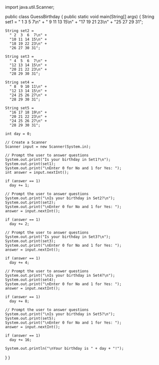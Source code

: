 import java.util.Scanner;

public class GuessBirthday {
  public static void main(String[] args) {
    String set1 =
      " 1  3  5  7\n" +
      " 9 11 13 15\n" +
      "17 19 21 23\n" +
      "25 27 29 31";

    String set2 =
      " 2  3  6  7\n" +
      "10 11 14 15\n" +
      "18 19 22 23\n" +
      "26 27 30 31";

    String set3 =
      " 4  5  6  7\n" +
      "12 13 14 15\n" +
      "20 21 22 23\n" +
      "28 29 30 31";

    String set4 =
      " 8  9 10 11\n" +
      "12 13 14 15\n" +
      "24 25 26 27\n" +
      "28 29 30 31";

    String set5 =
      "16 17 18 19\n" +
      "20 21 22 23\n" +
      "24 25 26 27\n" +
      "28 29 30 31";

    int day = 0;

    // Create a Scanner
    Scanner input = new Scanner(System.in);

    // Prompt the user to answer questions
    System.out.print("Is your birthday in Set1?\n");
    System.out.print(set1);
    System.out.print("\nEnter 0 for No and 1 for Yes: ");
    int answer = input.nextInt();

    if (answer == 1)
      day += 1;

    // Prompt the user to answer questions
    System.out.print("\nIs your birthday in Set2?\n");
    System.out.print(set2);
    System.out.print("\nEnter 0 for No and 1 for Yes: ");
    answer = input.nextInt();

    if (answer == 1)
      day += 2;

    // Prompt the user to answer questions
    System.out.print("Is your birthday in Set3?\n");
    System.out.print(set3);
    System.out.print("\nEnter 0 for No and 1 for Yes: ");
    answer = input.nextInt();

    if (answer == 1)
      day += 4;

    // Prompt the user to answer questions
    System.out.print("\nIs your birthday in Set4?\n");
    System.out.print(set4);
    System.out.print("\nEnter 0 for No and 1 for Yes: ");
    answer = input.nextInt();

    if (answer == 1)
      day += 8;

    // Prompt the user to answer questions
    System.out.print("\nIs your birthday in Set5?\n");
    System.out.print(set5);
    System.out.print("\nEnter 0 for No and 1 for Yes: ");
    answer = input.nextInt();

    if (answer == 1)
      day += 16;

    System.out.println("\nYour birthday is " + day + "!");
  }
}
